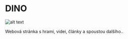 # DINO

![alt text](https://i.ibb.co/y0Gsqjh/nov-projekt-2-1500w)

Webová stránka s hrami, videi, články a spoustou dalšího..
